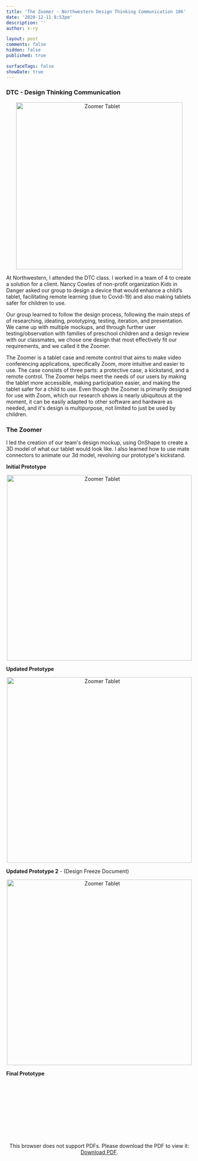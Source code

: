 ```yaml
---
title: 'The Zoomer - Northwestern Design Thinking Communication 106'
date: '2020-12-11 8:53pm'
description: ''
author: x-ry	

layout: post
comments: false
hidden: false
published: true 

surfaceTags: false
showDate: true
---
```

### DTC - Design Thinking Communication

<script src="https://cdnjs.cloudflare.com/ajax/libs/p5.js/1.0.0/p5.js"></script>
<script>
	function setup() {
		createCanvas(500,500);
		background(0, 0, 75);
		imgP = loadImage("https://x-ry.github.io/assets/images/posts/DTC1/prototype1.png")
	}
	function draw(){
		image(imgP, mouseX, mouseY, 50, 50);
	}


</script>



<div style="text-align: center;">
	<img src="https://x-ry.github.io/assets/images/posts/DTC1/spinningTablet.gif" width="450" alt="Zoomer Tablet" title="image_tooltip">
</div>

At Northwestern, I attended the DTC class. I worked in a team of 4 to create a solution for a client. Nancy Cowles of non-profit organization Kids in Danger asked our group to design a device that would enhance a child’s tablet, facilitating remote learning (due to Covid-19) and also making tablets safer for children to use.

Our group learned to follow the design process, following the main steps of of researching, ideating, prototyping, testing, iteration, and presentation. We came up with multiple mockups, and through further user testing/observation with families of preschool children and a design review with our classmates, we chose one design that most effectively fit our requirements, and we called it the Zoomer.

The Zoomer is a tablet case and remote control that aims to make video conferencing applications, specifically Zoom, more intuitive and easier to use. The case consists of three parts: a protective case, a kickstand, and a remote control. The Zoomer helps meet the needs of our users by making the tablet more accessible, making participation easier, and making the tablet safer for a child to use. Even though the Zoomer is primarily designed for use with Zoom, which our research shows is nearly ubiquitous at the moment, it can be easily adapted to other software and hardware as needed, and it's design is multipurpose, not limited to just be used by children.

### The Zoomer

I led the creation of our team's design mockup, using OnShape to create a 3D model of what our tablet would look like. I also learned how to use mate connectors to animate our 3d model, revolving our prototype's kickstand. 

<!---

<div id="img" class="center">
<img id="img" src="https://x-ry.github.io/assets/images/posts/DTC1/prototypeslap.png" alt="Zoomer Tablet" title="image_tooltip">
</div>

<div style="text-align: center;">
  <script>
var targetPageX = 0;
var tweenedPageX = 0;

document.onmousemove = function(evt) {
  targetPageX = evt.pageX;
};

function animationFrame() {
  requestAnimationFrame(animationFrame);

  tweenedPageX += (targetPageX - tweenedPageX) / 5;

  var px = Math.round(tweenedPageX / (window.innerWidth / 110));
  document.getElementById('img').style.backgroundPosition = "0px " + (96600 - 575 * (px+1)) + "px";
}

requestAnimationFrame(animationFrame);
</script>
</div>

-->

**Initial Prototype**

<div style="text-align: center;">
<img src="https://x-ry.github.io/assets/images/posts/DTC1/prototype1.png" width="500" alt="Zoomer Tablet" title="image_tooltip">
</div>

**Updated Prototype**

<div style="text-align: center;">
<img src="https://x-ry.github.io/assets/images/posts/DTC1/prototype2.png" width="500" alt="Zoomer Tablet" title="image_tooltip">
</div>

**Updated Prototype 2** - (Design Freeze Document)

<div style="text-align: center;">
<img src="https://x-ry.github.io/assets/images/posts/DTC1/prototype3.png" width="500" alt="Zoomer Tablet" title="image_tooltip">
</div>

**Final Prototype**

<div style="text-align: center;">
<object data="https://x-ry.github.io/assets/images/posts/DTC1/Final Prototype.pdf" type="application/pdf" width="700px" height="700px">
    <embed src="https://x-ry.github.io/assets/images/posts/DTC1/Final Prototype.pdf">
        <p>This browser does not support PDFs. Please download the PDF to view it: <a href="https://x-ry.github.io/assets/images/posts/DTC1/Final Prototype.pdf">Download PDF</a>.</p>
    </embed>
</object>
</div>
